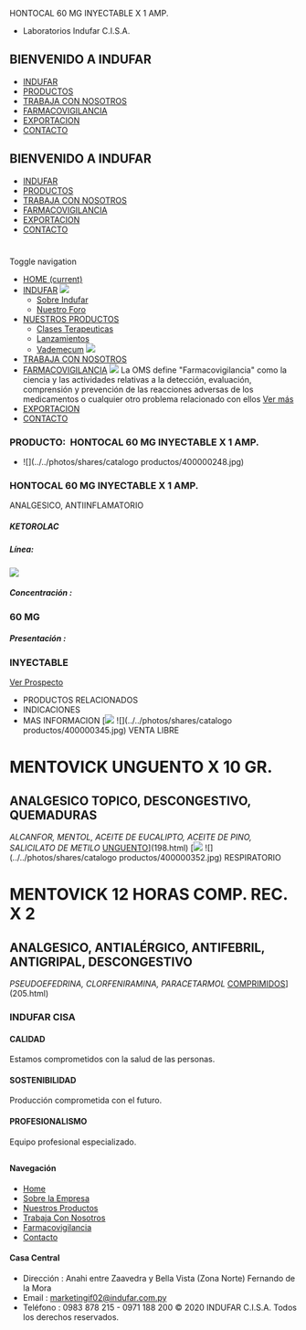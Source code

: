 HONTOCAL 60 MG INYECTABLE X 1 AMP.
- Laboratorios Indufar C.I.S.A.
## BIENVENIDO A INDUFAR
* [INDUFAR](138.html#)
* [PRODUCTOS](138.html#)
* [TRABAJA CON NOSOTROS](138.html#)
* [FARMACOVIGILANCIA](138.html#)
* [EXPORTACION](138.html#)
* [CONTACTO](138.html#)
## BIENVENIDO A INDUFAR
* [INDUFAR](../../index.html)
* [PRODUCTOS](../../productos.html)
* [TRABAJA CON NOSOTROS](../../trabaja_con_nosotros.html)
* [FARMACOVIGILANCIA](../../farmacovigilancia.html)
* [EXPORTACION](../../exportacion.html)
* [CONTACTO](../../contacto.html)
# 
Toggle navigation
* [HOME (current)](../../index.html)
* [INDUFAR](138.html#) 
  [![ ](../../photos/shares/Sistema/Menu/indufar_menul.jpg)](../../institucional.html)
  - [Sobre Indufar](../../institucional.html)
  - [Nuestro Foro](../../blog.html)
* [NUESTROS PRODUCTOS](138.html#) 
  - [Clases Terapeuticas](../clases_terapeuticas.html)
  - [Lanzamientos](../lanzamientos.html)
  - [Vademecum](../../productos.html)
  [![ ](../../photos/shares/Sistema/Menu/productos.png)](../../productos.html)
* [TRABAJA CON NOSOTROS](../../trabaja_con_nosotros.html)
* [FARMACOVIGILANCIA](138.html#) 
  [![ ](../../photos/shares/Sistema/Menu/TUBOS.png)](../../farmacovigilancia.html)
  La OMS define "Farmacovigilancia" como la ciencia y las actividades relativas a la detección, evaluación, comprensión y prevención de las reacciones adversas de los medicamentos o cualquier otro problema relacionado con ellos
  [Ver más](../../farmacovigilancia.html)
* [EXPORTACION](../../exportacion.html)
* [CONTACTO](../../contacto.html)
### PRODUCTO:  HONTOCAL 60 MG INYECTABLE X 1 AMP.
* ![](../../photos/shares/catalogo productos/400000248.jpg)
### **HONTOCAL 60 MG INYECTABLE X 1 AMP.**
ANALGESICO, ANTIINFLAMATORIO
##### **KETOROLAC**
##### **Línea:**
[![](../../photos/shares/Laboratorios/lab_indufar.png)](../linea/1.html)
##### **Concentración :**
### 60 MG
##### **Presentación :**
### INYECTABLE
[Ver Prospecto](https://www.indufar.com.py/files/shares/prospectos/400000248.pdf)
* PRODUCTOS RELACIONADOS
* INDICACIONES
* MAS INFORMACION
[![](../../photos/shares/Laboratorios/lab_indufar.png)
![](../../photos/shares/catalogo productos/400000345.jpg)
VENTA LIBRE
# MENTOVICK UNGUENTO X 10 GR.
## ANALGESICO TOPICO, DESCONGESTIVO, QUEMADURAS
*ALCANFOR, MENTOL, ACEITE DE EUCALIPTO, ACEITE DE PINO, SALICILATO DE METILO*
[UNGUENTO](138.html#)](198.html)
[![](../../photos/shares/Laboratorios/lab_indufar.png)
![](../../photos/shares/catalogo productos/400000352.jpg)
RESPIRATORIO
# MENTOVICK 12 HORAS COMP. REC. X 2
## ANALGESICO, ANTIALÉRGICO, ANTIFEBRIL, ANTIGRIPAL, DESCONGESTIVO
*PSEUDOEFEDRINA, CLORFENIRAMINA, PARACETARMOL*
[COMPRIMIDOS](138.html#)](205.html)
### INDUFAR CISA
#### CALIDAD
Estamos comprometidos con la salud de las personas.
#### SOSTENIBILIDAD
Producción comprometida con el futuro.
#### PROFESIONALISMO
Equipo profesional especializado.
## 
#### Navegación
* [Home](../../index.html)
* [Sobre la Empresa](../../institucional.html)
* [Nuestros Productos](../../productos.html)
* [Trabaja Con Nosotros](../../trabaja_con_nosotros.html)
* [Farmacovigilancia](../../farmacovigilancia.html)
* [Contacto](../../contacto.html)
#### Casa Central
* Dirección : Anahi entre Zaavedra y Bella Vista (Zona Norte) Fernando de la Mora
* Email : [marketingif02@indufar.com.py](mailto:marketingif02@indufar.com.py)
* Teléfono : 0983 878 215 - 0971 188 200
© 2020 INDUFAR C.I.S.A. Todos los derechos reservados.